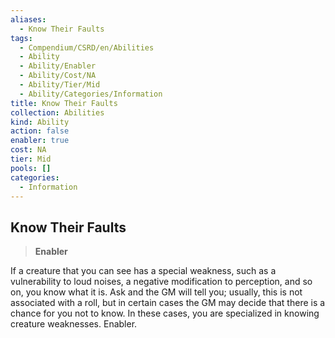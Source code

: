```yaml
---
aliases:
  - Know Their Faults
tags:
  - Compendium/CSRD/en/Abilities
  - Ability
  - Ability/Enabler
  - Ability/Cost/NA
  - Ability/Tier/Mid
  - Ability/Categories/Information
title: Know Their Faults
collection: Abilities
kind: Ability
action: false
enabler: true
cost: NA
tier: Mid
pools: []
categories:
  - Information
---
```

## Know Their Faults    
>**Enabler**  
    
If a creature that you can see has a special weakness, such as a vulnerability to loud noises, a negative modification to perception, and so on, you know what it is. Ask and the GM will tell you; usually, this is not associated with a roll, but in certain cases the GM may decide that there is a chance for you not to know. In these cases, you are specialized in knowing creature weaknesses. Enabler.